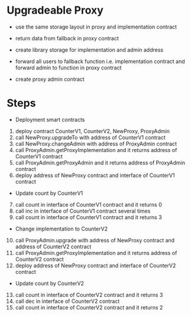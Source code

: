 # Upgradeable Proxy


- use the same storage layout in proxy and implementation contract

- return data from fallback in proxy contract

- create library storage for implementation and admin address 

- forward all users to fallback function i.e. implementation contract and 
forward admin to function in proxy contract

- create proxy admin contract



# Steps

- Deployment smart contracts
1. deploy contract CounterV1, CounterV2, NewProxy, ProxyAdmin
2. call NewProxy.upgradeTo with address of CounterV1 contract
3. call NewProxy.changeAdmin with address of ProxyAdmin contract
4. call ProxyAdmin.getProxyImplementation and it returns address of CounterV1 contract
5. call ProxyAdmin.getProxyAdmin and it returns address of ProxyAdmin contract
6. deploy address of NewProxy contract and interface of CounterV1 contract

- Update count by CounterV1
7. call count in interface of CounterV1 contract and it returns 0
8. call inc in interface of CounterV1 contract several times
9. call count in interface of CounterV1 contract and it returns 3

- Change implementation to CounterV2
10. call ProxyAdmin.upgrade with address of NewProxy contract and address of CounterV2 contract
11. call ProxyAdmin.getProxyImplementation and it returns address of CounterV2 contract
12. deploy address of NewProxy contract and interface of CounterV2 contract

- Update count by CounterV2
13. call count in interface of CounterV2 contract and it returns 3
14. call dec in interface of CounterV2 contract
15. call count in interface of CounterV2 contract and it returns 2